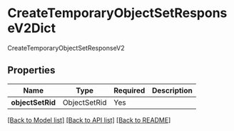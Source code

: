 # CreateTemporaryObjectSetResponseV2Dict

CreateTemporaryObjectSetResponseV2

## Properties
| Name | Type | Required | Description |
| ------------ | ------------- | ------------- | ------------- |
**objectSetRid** | ObjectSetRid | Yes |  |


[[Back to Model list]](../../README.md#models-v2-link) [[Back to API list]](../../README.md#documentation-for-api-endpoints) [[Back to README]](../../README.md)
